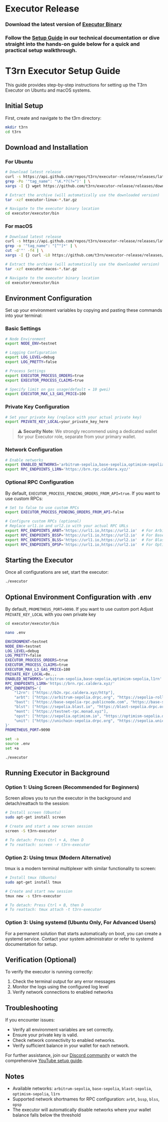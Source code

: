 # Executor Release

### Download the latest version of [Executor Binary](https://github.com/t3rn/executor-release/releases/)

### Follow the [Setup Guide](https://docs.t3rn.io/executor/become-an-executor/binary-setup) in our technical documentation or dive straight into the hands-on guide below for a quick and practical setup walkthrough.


# T3rn Executor Setup Guide

This guide provides step-by-step instructions for setting up the T3rn Executor on Ubuntu and macOS systems.

## Initial Setup

First, create and navigate to the t3rn directory:

```bash
mkdir t3rn
cd t3rn
```

## Download and Installation

### For Ubuntu
```bash
# Download latest release
curl -s https://api.github.com/repos/t3rn/executor-release/releases/latest | \
grep -Po '"tag_name": "\K.*?(?=")' | \
xargs -I {} wget https://github.com/t3rn/executor-release/releases/download/{}/executor-linux-{}.tar.gz

# Extract the archive (will automatically use the downloaded version)
tar -xzf executor-linux-*.tar.gz

# Navigate to the executor binary location
cd executor/executor/bin
```

### For macOS
```bash
# Download latest release
curl -s https://api.github.com/repos/t3rn/executor-release/releases/latest | \
grep -o '"tag_name": "[^"]*' | \
cut -d'"' -f4 | \
xargs -I {} curl -LO https://github.com/t3rn/executor-release/releases/download/{}/executor-macos-{}.tar.gz

# Extract the archive (will automatically use the downloaded version)
tar -xzf executor-macos-*.tar.gz

# Navigate to the executor binary location
cd executor/executor/bin
```

## Environment Configuration

Set up your environment variables by copying and pasting these commands into your terminal:

### Basic Settings
```bash
# Node Environment
export NODE_ENV=testnet

# Logging Configuration
export LOG_LEVEL=debug
export LOG_PRETTY=false

# Process Settings
export EXECUTOR_PROCESS_ORDERS=true
export EXECUTOR_PROCESS_CLAIMS=true

# Specify limit on gas usage(default = 10 gwei)
export EXECUTOR_MAX_L3_GAS_PRICE=100
```

### Private Key Configuration
```bash
# Set your private key (replace with your actual private key)
export PRIVATE_KEY_LOCAL=your_private_key_here
```

> ⚠️ **Security Note**: We strongly recommend using a dedicated wallet for your Executor role, separate from your primary wallet.

### Network Configuration
```bash
# Enable networks
export ENABLED_NETWORKS='arbitrum-sepolia,base-sepolia,optimism-sepolia,l1rn'
export RPC_ENDPOINTS_L1RN='https://brn.rpc.caldera.xyz/'
```


### Optional RPC Configuration
By default, `EXECUTOR_PROCESS_PENDING_ORDERS_FROM_API=true`. If you want to use custom RPCs:

```bash
# Set to false to use custom RPCs
export EXECUTOR_PROCESS_PENDING_ORDERS_FROM_API=false

# Configure custom RPCs (optional)
# Replace url1.io and url2.io with your actual RPC URLs
export RPC_ENDPOINTS_ARBT='https://url1.io,https://url2.io'  # For Arbitrum Sepolia
export RPC_ENDPOINTS_BSSP='https://url1.io,https://url2.io'  # For Base Sepolia
export RPC_ENDPOINTS_BLSS='https://url1.io,https://url2.io'  # For Blast Sepolia
export RPC_ENDPOINTS_OPSP='https://url1.io,https://url2.io'  # For Optimism Sepolia
```

## Starting the Executor

Once all configurations are set, start the executor:

```bash
./executor
```

## Optional Environment Configuration with .env
By default, `PROMETHEUS_PORT=9090`. If you want to use custom port
Adjust `PRIVATE_KEY_LOCAL` with you own private key

```bash
cd executor/executor/bin
```

```bash
nano .env
```

```bash
ENVIRONMENT=testnet
NODE_ENV=testnet
LOG_LEVEL=debug
LOG_PRETTY=false
EXECUTOR_PROCESS_ORDERS=true
EXECUTOR_PROCESS_CLAIMS=true
EXECUTOR_MAX_L3_GAS_PRICE=100
PRIVATE_KEY_LOCAL=0x...
ENABLED_NETWORKS='arbitrum-sepolia,base-sepolia,optimism-sepolia,l1rn'
RPC_ENDPOINTS_L1RN='https://brn.rpc.caldera.xyz/'
RPC_ENDPOINTS='{
    "l2rn": ["https://b2n.rpc.caldera.xyz/http"],
    "arbt": ["https://arbitrum-sepolia.drpc.org", "https://sepolia-rollup.arbitrum.io/rpc"],
    "bast": ["https://base-sepolia-rpc.publicnode.com", "https://base-sepolia.drpc.org"],
    "blst": ["https://sepolia.blast.io", "https://blast-sepolia.drpc.org"],
    "mont": ["https://testnet-rpc.monad.xyz"],
    "opst": ["https://sepolia.optimism.io", "https://optimism-sepolia.drpc.org"],
    "unit": ["https://unichain-sepolia.drpc.org", "https://sepolia.unichain.org"]
}'
PROMETHEUS_PORT=9090
```

```bash
set -a
source .env
set +a
```

```bash
./executor
```

## Running Executor in Background

### Option 1: Using Screen (Recommended for Beginners)
Screen allows you to run the executor in the background and detach/reattach to the session:

```bash
# Install screen (Ubuntu)
sudo apt-get install screen

# Create and start a new screen session
screen -S t3rn-executor

# To detach: Press Ctrl + A, then D
# To reattach: screen -r t3rn-executor
```

### Option 2: Using tmux (Modern Alternative)
tmux is a modern terminal multiplexer with similar functionality to screen:

```bash
# Install tmux (Ubuntu)
sudo apt-get install tmux

# Create and start new session
tmux new -s t3rn-executor

# To detach: Press Ctrl + B, then D
# To reattach: tmux attach -t t3rn-executor
```

### Option 3: Using systemd (Ubuntu Only, For Advanced Users)
For a permanent solution that starts automatically on boot, you can create a systemd service. Contact your system administrator or refer to systemd documentation for setup.


## Verification (Optional)

To verify the executor is running correctly:
1. Check the terminal output for any error messages
2. Monitor the logs using the configured log level
3. Verify network connections to enabled networks

## Troubleshooting

If you encounter issues:  
- Verify all environment variables are set correctly.  
- Ensure your private key is valid.  
- Check network connectivity to enabled networks.  
- Verify sufficient balance in your wallet for each network.  

For further assistance, join our [Discord community](https://discord.com/invite/S5kHFQTtp6) or watch the comprehensive [YouTube setup guide](https://youtu.be/KYFWwV6ZkLY).  


## Notes

- Available networks: `arbitrum-sepolia`, `base-sepolia`, `blast-sepolia`, `optimism-sepolia`, `l1rn`
- Supported network shortnames for RPC configuration: `arbt`, `bssp`, `blss`, `opsp`
- The executor will automatically disable networks where your wallet balance falls below the threshold
